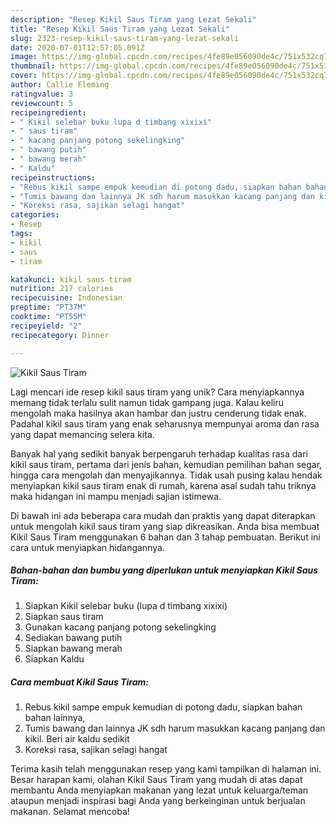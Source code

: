 ```yaml
---
description: "Resep Kikil Saus Tiram yang Lezat Sekali"
title: "Resep Kikil Saus Tiram yang Lezat Sekali"
slug: 2323-resep-kikil-saus-tiram-yang-lezat-sekali
date: 2020-07-01T12:57:05.091Z
image: https://img-global.cpcdn.com/recipes/4fe89e056090de4c/751x532cq70/kikil-saus-tiram-foto-resep-utama.jpg
thumbnail: https://img-global.cpcdn.com/recipes/4fe89e056090de4c/751x532cq70/kikil-saus-tiram-foto-resep-utama.jpg
cover: https://img-global.cpcdn.com/recipes/4fe89e056090de4c/751x532cq70/kikil-saus-tiram-foto-resep-utama.jpg
author: Callie Fleming
ratingvalue: 3
reviewcount: 5
recipeingredient:
- " Kikil selebar buku lupa d timbang xixixi"
- " saus tiram"
- " kacang panjang potong sekelingking"
- " bawang putih"
- " bawang merah"
- " Kaldu"
recipeinstructions:
- "Rebus kikil sampe empuk kemudian di potong dadu, siapkan bahan bahan lainnya,"
- "Tumis bawang dan lainnya JK sdh harum masukkan kacang panjang dan kikil. Beri air kaldu sedikit"
- "Koreksi rasa, sajikan selagi hangat"
categories:
- Resep
tags:
- kikil
- saus
- tiram

katakunci: kikil saus tiram 
nutrition: 217 calories
recipecuisine: Indonesian
preptime: "PT37M"
cooktime: "PT55M"
recipeyield: "2"
recipecategory: Dinner

---
```



![Kikil Saus Tiram](https://img-global.cpcdn.com/recipes/4fe89e056090de4c/751x532cq70/kikil-saus-tiram-foto-resep-utama.jpg)

Lagi mencari ide resep kikil saus tiram yang unik? Cara menyiapkannya memang tidak terlalu sulit namun tidak gampang juga. Kalau keliru mengolah maka hasilnya akan hambar dan justru cenderung tidak enak. Padahal kikil saus tiram yang enak seharusnya mempunyai aroma dan rasa yang dapat memancing selera kita.

Banyak hal yang sedikit banyak berpengaruh terhadap kualitas rasa dari kikil saus tiram, pertama dari jenis bahan, kemudian pemilihan bahan segar, hingga cara mengolah dan menyajikannya. Tidak usah pusing kalau hendak menyiapkan kikil saus tiram enak di rumah, karena asal sudah tahu triknya maka hidangan ini mampu menjadi sajian istimewa.




Di bawah ini ada beberapa cara mudah dan praktis yang dapat diterapkan untuk mengolah kikil saus tiram yang siap dikreasikan. Anda bisa membuat Kikil Saus Tiram menggunakan 6 bahan dan 3 tahap pembuatan. Berikut ini cara untuk menyiapkan hidangannya.

<!--inarticleads1-->

##### Bahan-bahan dan bumbu yang diperlukan untuk menyiapkan Kikil Saus Tiram:

1. Siapkan  Kikil selebar buku (lupa d timbang xixixi)
1. Siapkan  saus tiram
1. Gunakan  kacang panjang potong sekelingking
1. Sediakan  bawang putih
1. Siapkan  bawang merah
1. Siapkan  Kaldu




<!--inarticleads2-->

##### Cara membuat Kikil Saus Tiram:

1. Rebus kikil sampe empuk kemudian di potong dadu, siapkan bahan bahan lainnya,
1. Tumis bawang dan lainnya JK sdh harum masukkan kacang panjang dan kikil. Beri air kaldu sedikit
1. Koreksi rasa, sajikan selagi hangat




Terima kasih telah menggunakan resep yang kami tampilkan di halaman ini. Besar harapan kami, olahan Kikil Saus Tiram yang mudah di atas dapat membantu Anda menyiapkan makanan yang lezat untuk keluarga/teman ataupun menjadi inspirasi bagi Anda yang berkeinginan untuk berjualan makanan. Selamat mencoba!
